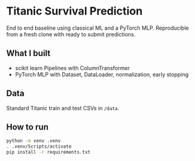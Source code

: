 # Titanic Survival Prediction

End to end baseline using classical ML and a PyTorch MLP. Reproducible from a fresh clone with ready to submit predictions.

## What I built
- scikit learn Pipelines with ColumnTransformer
- PyTorch MLP with Dataset, DataLoader, normalization, early stopping

## Data
Standard Titanic train and test CSVs in `/data`.

## How to run
```bash
python -m venv .venv
. .venv/Scripts/activate
pip install -r requirements.txt
